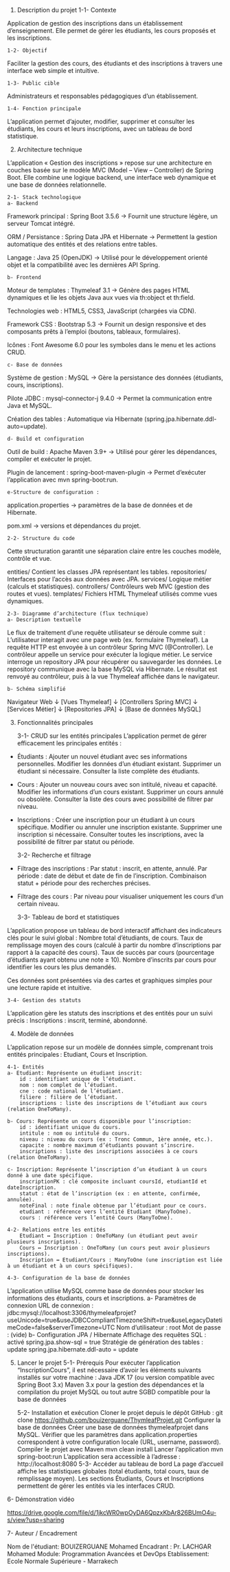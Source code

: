 1. Description du projet
	1-1- Contexte

Application de gestion des inscriptions dans un établissement d’enseignement.
Elle permet de gérer les étudiants, les cours proposés et les inscriptions.

	1-2- Objectif

Faciliter la gestion des cours, des étudiants et des inscriptions à travers une interface web simple et intuitive.

	1-3- Public cible

Administrateurs et responsables pédagogiques d’un établissement.

	1-4- Fonction principale

L’application permet d’ajouter, modifier, supprimer et consulter les étudiants, les cours et leurs inscriptions, avec un tableau de bord statistique.

2. Architecture technique

L’application « Gestion des inscriptions » repose sur une architecture en couches basée sur le modèle MVC (Model – View – Controller) de Spring Boot.
Elle combine une logique backend, une interface web dynamique et une base de données relationnelle.

	2-1- Stack technologique
	a- Backend

Framework principal : Spring Boot 3.5.6
→ Fournit une structure légère, un serveur Tomcat intégré.

ORM / Persistance : Spring Data JPA et Hibernate
→ Permettent la gestion automatique des entités et des relations entre tables.

Langage : Java 25 (OpenJDK)
→ Utilisé pour le développement orienté objet et la compatibilité avec les dernières API Spring.

	b- Frontend

Moteur de templates : Thymeleaf 3.1
→ Génère des pages HTML dynamiques et lie les objets Java aux vues via th:object et th:field.

Technologies web : HTML5, CSS3, JavaScript (chargées via CDN).

Framework CSS : Bootstrap 5.3
→ Fournit un design responsive et des composants prêts à l’emploi (boutons, tableaux, formulaires).

Icônes : Font Awesome 6.0 pour les symboles dans le menu et les actions CRUD.

	c- Base de données

Système de gestion : MySQL
→ Gère la persistance des données (étudiants, cours, inscriptions).

Pilote JDBC : mysql-connector-j 9.4.0
→ Permet la communication entre Java et MySQL.

Création des tables : Automatique via Hibernate (spring.jpa.hibernate.ddl-auto=update).

	d- Build et configuration

Outil de build : Apache Maven 3.9+
→ Utilisé pour gérer les dépendances, compiler et exécuter le projet.

Plugin de lancement : spring-boot-maven-plugin
→ Permet d’exécuter l’application avec mvn spring-boot:run.

	e-Structure de configuration :

application.properties → paramètres de la base de données et de Hibernate.

pom.xml → versions et dépendances du projet.

	2-2- Structure du code

Cette structuration garantit une séparation claire entre les couches modèle, contrôle et vue.

entities/	Contient les classes JPA représentant les tables.
repositories/	Interfaces pour l’accès aux données avec JPA.
services/	Logique métier (calculs et statistiques).
controllers/	Contrôleurs web MVC (gestion des routes et vues).
templates/	Fichiers HTML Thymeleaf utilisés comme vues dynamiques.


	2-3- Diagramme d’architecture (flux technique)
	a- Description textuelle
Le flux de traitement d’une requête utilisateur se déroule comme suit :
	L’utilisateur interagit avec une page web (ex. formulaire Thymeleaf).
	La requête HTTP est envoyée à un contrôleur Spring MVC (@Controller).
	Le contrôleur appelle un service pour exécuter la logique métier.
	Le service interroge un repository JPA pour récupérer ou sauvegarder les données.
	Le repository communique avec la base MySQL via Hibernate.
	Le résultat est renvoyé au contrôleur, puis à la vue Thymeleaf affichée dans le navigateur.

	b- Schéma simplifié
Navigateur Web
     ↓
[Vues Thymeleaf]
     ↓
[Controllers Spring MVC]
     ↓
[Services Métier]
     ↓
[Repositories JPA]
     ↓
[Base de données MySQL]


3. Fonctionnalités principales

	3-1- CRUD sur les entités principales
L’application permet de gérer efficacement les principales entités :
* Étudiants :
	Ajouter un nouvel étudiant avec ses informations personnelles.
	Modifier les données d’un étudiant existant.
	Supprimer un étudiant si nécessaire.
	Consulter la liste complète des étudiants.

* Cours :
	Ajouter un nouveau cours avec son intitulé, niveau et capacité.
	Modifier les informations d’un cours existant.
	Supprimer un cours annulé ou obsolète.
	Consulter la liste des cours avec possibilité de filtrer par niveau.

* Inscriptions :
	Créer une inscription pour un étudiant à un cours spécifique.
	Modifier ou annuler une inscription existante.
	Supprimer une inscription si nécessaire.
	Consulter toutes les inscriptions, avec la possibilité de filtrer par statut ou période.

	3-2- Recherche et filtrage

* Filtrage des inscriptions :
	Par statut : inscrit, en attente, annulé.
	Par période : date de début et date de fin de l’inscription.
	Combinaison statut + période pour des recherches précises.
* Filtrage des cours :
	Par niveau pour visualiser uniquement les cours d’un certain niveau.

	3-3- Tableau de bord et statistiques

L’application propose un tableau de bord interactif affichant des indicateurs clés pour le suivi global :
	Nombre total d’étudiants, de cours.
	Taux de remplissage moyen des cours (calculé à partir du nombre d’inscriptions par rapport à la capacité des cours).
	Taux de succès par cours (pourcentage d’étudiants ayant obtenu une note ≥ 10).
	Nombre d’inscrits par cours pour identifier les cours les plus demandés.

Ces données sont présentées via des cartes et graphiques simples pour une lecture rapide et intuitive.

	3-4- Gestion des statuts

L’application gère les statuts des inscriptions et des entités pour un suivi précis :
	Inscriptions : inscrit, terminé, abondonné.

4. Modèle de données

L’application repose sur un modèle de données simple, comprenant trois entités principales : Etudiant, Cours et Inscription.

	4-1- Entités
	a- Etudiant: Représente un étudiant inscrit:
		id : identifiant unique de l’étudiant.
		nom : nom complet de l’étudiant.
		cne : code national de l’étudiant.
		filiere : filière de l’étudiant.
		inscriptions : liste des inscriptions de l’étudiant aux cours (relation OneToMany).

	b- Cours: Représente un cours disponible pour l’inscription:
		id : identifiant unique du cours.
		intitule : nom ou intitulé du cours.
		niveau : niveau du cours (ex : Tronc Commun, 1ère année, etc.).
		capacite : nombre maximum d’étudiants pouvant s’inscrire.
		inscriptions : liste des inscriptions associées à ce cours (relation OneToMany).

	c- Inscription: Représente l’inscription d’un étudiant à un cours donné à une date spécifique.
		inscriptionPK : clé composite incluant coursId, etudiantId et dateInscription.
		statut : état de l’inscription (ex : en attente, confirmée, annulée).
		noteFinal : note finale obtenue par l’étudiant pour ce cours.
		etudiant : référence vers l’entité Etudiant (ManyToOne).
		cours : référence vers l’entité Cours (ManyToOne).

	4-2- Relations entre les entités
		Etudiant ↔ Inscription : OneToMany (un étudiant peut avoir plusieurs inscriptions).
		Cours ↔ Inscription : OneToMany (un cours peut avoir plusieurs inscriptions).
		Inscription ↔ Etudiant/Cours : ManyToOne (une inscription est liée à un étudiant et à un cours spécifiques).

	4-3- Configuration de la base de données
L’application utilise MySQL comme base de données pour stocker les informations des étudiants, cours et inscriptions.
	a- Paramètres de connexion
		URL de connexion :
jdbc:mysql://localhost:3306/thymeleafprojet?useUnicode=true&useJDBCCompliantTimezoneShift=true&useLegacyDatetimeCode=false&serverTimezone=UTC
		Nom d’utilisateur : root
		Mot de passe : (vide)
	b- Configuration JPA / Hibernate
		Affichage des requêtes SQL : activé
		spring.jpa.show-sql = true
		Stratégie de génération des tables : update
		spring.jpa.hibernate.ddl-auto = update

5. Lancer le projet
	5-1- Prérequis
Pour exécuter l’application “InscriptionCours”, il est nécessaire d’avoir les éléments suivants installés sur votre machine :
	Java JDK 17 (ou version compatible avec Spring Boot 3.x)
	Maven 3.x pour la gestion des dépendances et la compilation du projet
	MySQL ou tout autre SGBD compatible pour la base de données

	5-2- Installation et exécution
	Cloner le projet depuis le dépôt GitHub :
		git clone https://github.com/bouizerguane/ThymleafProjet.git
	Configurer la base de données
		Créer une base de données thymeleafprojet dans MySQL.
		Vérifier que les paramètres dans application.properties correspondent à votre configuration locale (URL, username, password).
	Compiler le projet avec Maven
		mvn clean install
	Lancer l’application
		mvn spring-boot:run
	L’application sera accessible à l’adresse : http://localhost:8080
	5-3- Accéder au tableau de bord
		La page d’accueil affiche les statistiques globales (total étudiants, total cours, taux de remplissage moyen).
		Les sections Étudiants, Cours et Inscriptions permettent de gérer les entités via les interfaces CRUD.

6- Démonstration vidéo

https://drive.google.com/file/d/1jkcWR0wpOyDA6QpzxKbAr826BUmO4u-s/view?usp=sharing

7- Auteur / Encadrement
 
 Nom de l'étudiant: BOUIZERGUANE Mohamed
Encadrant : Pr. LACHGAR Mohamed
Module: Programmation Avancées et DevOps
Etablissement: Ecole Normale Supérieure - Marrakech

